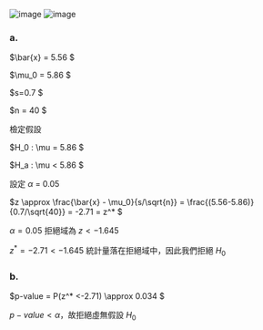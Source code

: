 ![image](https://github.com/user-attachments/assets/2bb75825-4bc9-4521-b69f-1bb2b87aff6c)
![image](https://github.com/user-attachments/assets/2a2dab41-522d-446e-abde-8be6a69528e6)  

### a.

$\bar{x} = 5.56 $  

$\mu_0 = 5.86 $  

$s=0.7 $

$n = 40 $  


檢定假設  

$H_0 : \mu = 5.86 $

$H_a : \mu < 5.86 $

設定 $\alpha$ = 0.05

$z \approx \frac{\bar{x} - \mu_0}{s/\sqrt{n}} = \frac{(5.56-5.86)}{0.7/\sqrt{40}} = -2.71 = z^* $ 

$\alpha = 0.05$  拒絕域為 ${z<-1.645}$

${z^* = -2.71 < -1.645}$ 統計量落在拒絕域中，因此我們拒絕 $H_0$

### b.

$p-value = P(z^* <-2.71) \approx 0.034 $

$p-value < \alpha$，故拒絕虛無假設 $H_0$
